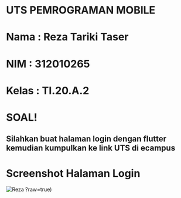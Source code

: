 # UTS PEMROGRAMAN MOBILE

# Nama  : Reza Tariki Taser
# NIM   : 312010265
# Kelas : TI.20.A.2

# SOAL!
## Silahkan buat halaman login dengan flutter kemudian kumpulkan ke link UTS di ecampus

# Screenshot Halaman Login
![Reza](https://github.com/mohaamadreza13/flutter_application_1-master/assets/73939604/3713f42b-ad77-4179-a267-1c6f5354cb07)
?raw=true)

